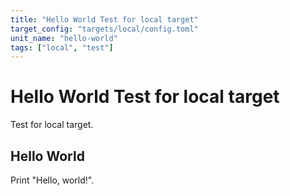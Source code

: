 ```yaml
---
title: "Hello World Test for local target"
target_config: "targets/local/config.toml"
unit_name: "hello-world"
tags: ["local", "test"]
---
```



# Hello World Test for local target

Test for local target.

## Hello World

Print "Hello, world!".
